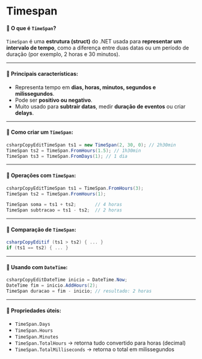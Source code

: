 # Timespan

#### 🔹 O que é `TimeSpan`?

`TimeSpan` é uma **estrutura (struct)** do .NET usada para **representar um intervalo de tempo**, como a diferença entre duas datas ou um período de duração (por exemplo, 2 horas e 30 minutos).

***

#### 🔹 Principais características:

* Representa tempo em **dias, horas, minutos, segundos e milissegundos**.
* Pode ser **positivo ou negativo**.
* Muito usado para **subtrair datas**, medir **duração de eventos** ou criar **delays**.

***

#### 🔹 Como criar um `TimeSpan`:

```csharp
csharpCopyEditTimeSpan ts1 = new TimeSpan(2, 30, 0); // 2h30min
TimeSpan ts2 = TimeSpan.FromHours(1.5); // 1h30min
TimeSpan ts3 = TimeSpan.FromDays(1); // 1 dia
```

***

#### 🔹 Operações com `TimeSpan`:

```csharp
csharpCopyEditTimeSpan ts1 = TimeSpan.FromHours(3);
TimeSpan ts2 = TimeSpan.FromHours(1);

TimeSpan soma = ts1 + ts2;       // 4 horas
TimeSpan subtracao = ts1 - ts2;  // 2 horas
```

***

#### 🔹 Comparação de `TimeSpan`:

```csharp
csharpCopyEditif (ts1 > ts2) { ... }
if (ts1 == ts2) { ... }
```

***

#### 🔹 Usando com `DateTime`:

```csharp
csharpCopyEditDateTime inicio = DateTime.Now;
DateTime fim = inicio.AddHours(2);
TimeSpan duracao = fim - inicio; // resultado: 2 horas
```

***

#### 🔹 Propriedades úteis:

* `TimeSpan.Days`
* `TimeSpan.Hours`
* `TimeSpan.Minutes`
* `TimeSpan.TotalHours` → retorna tudo convertido para horas (decimal)
* `TimeSpan.TotalMilliseconds` → retorna o total em milissegundos
